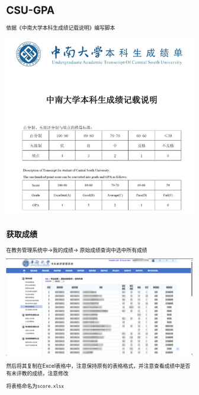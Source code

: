 # CSU-GPA

依据《中南大学本科生成绩记载说明》编写脚本

![image-20240303192308166](imgs/1.png)

## 获取成绩

在教务管理系统中->我的成绩-> 原始成绩查询中选中所有成绩

![2](imgs/2.png)

然后将其复制在Excel表格中，注意保持原有的表格格式，并注意查看成绩中是否有未评教的成绩，注意修改

将表格命名为`score.xlsx`



